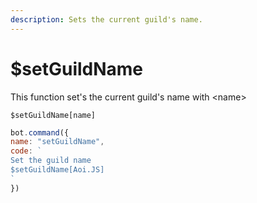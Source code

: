 ```yaml
---
description: Sets the current guild's name.
---
```


# $setGuildName

This function set's the current guild's name with \<name>

```
$setGuildName[name]
```

```javascript
bot.command({
name: "setGuildName",
code: `
Set the guild name
$setGuildName[Aoi.JS]
`
})
```
